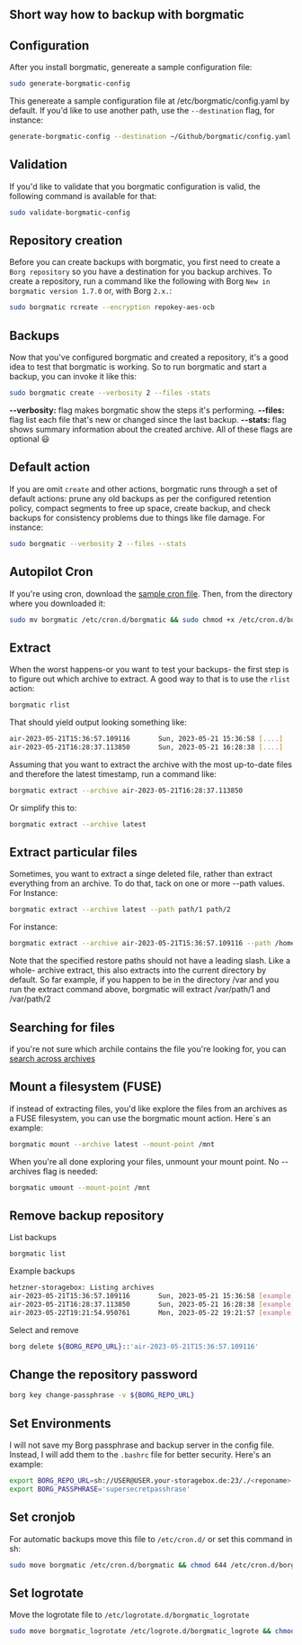 ## Short way how to backup with borgmatic

## Configuration

After you install borgmatic, genereate a sample configuration file:

```sh
sudo generate-borgmatic-config
```

This genereate a sample configuration file at /etc/borgmatic/config.yaml
by default. If you'd like to use another path, use the `--destination` flag, for instance:

```sh
generate-borgmatic-config --destination ~/Github/borgmatic/config.yaml
```

## Validation

If you'd like to validate that you borgmatic configuration is valid, the following command is available for that:

```sh
sudo validate-borgmatic-config
```

## Repository creation

Before you can create backups with borgmatic, you first need to create a `Borg repository` so you have a destination for you backup archives.
To create a repository, run a command like the following with Borg `New in borgmatic version 1.7.0` or, with Borg `2.x.`:

```sh
sudo borgmatic rcreate --encryption repokey-aes-ocb
```

## Backups

Now that you've configured borgmatic and created a repository, it's a good idea to test that borgmatic is working. So to run borgmatic and start a
backup, you can invoke it like this:

```sh
sudo borgmatic create --verbosity 2 --files -stats
```

**--verbosity:** flag makes borgmatic show the steps it's performing.
**--files:** flag list each file that's new or changed since the last backup.
**--stats:** flag shows summary information about the created archive. All of these flags are optional 😃

## Default action

If you are omit `create` and other actions, borgmatic runs through a set of default actions: prune any old backups as per the configured retention policy, compact
segments to free up space, create backup, and check backups for consistency problems due to things like file damage. For instance:

```sh
sudo borgmatic --verbosity 2 --files --stats
```

## Autopilot Cron

If you're using cron, download the [sample cron file](https://projects.torsion.org/borgmatic-collective/borgmatic/src/main/sample/cron/borgmatic). Then, from the
directory where you downloaded it:

```sh
sudo mv borgmatic /etc/cron.d/borgmatic && sudo chmod +x /etc/cron.d/borgmatic
```

## Extract

When the worst happens-or you want to test your backups- the first step is to figure out which archive to extract. A good way to that is to use the `rlist`
action:

```sh
borgmatic rlist
```

That should yield output looking something like:

```sh
air-2023-05-21T15:36:57.109116       Sun, 2023-05-21 15:36:58 [....]
air-2023-05-21T16:28:37.113850       Sun, 2023-05-21 16:28:38 [....]
```

Assuming that you want to extract the archive with the most up-to-date files and therefore the latest timestamp, run a command like:

```sh
borgmatic extract --archive air-2023-05-21T16:28:37.113850
```

Or simplify this to:

```sh
borgmatic extract --archive latest
```

## Extract particular files

Sometimes, you want to extract a singe deleted file, rather than extract everything from an archive. To do that, tack on one or more --path values. For Instance:

```sh
borgmatic extract --archive latest --path path/1 path/2
```

For instance:

```sh
borgmatic extract --archive air-2023-05-21T15:36:57.109116 --path /home/user/Github --verbosity 2
```

Note that the specified restore paths should not have a leading slash. Like a whole- archive extract, this also extracts into the current directory by default.
So far example, if you happen to be in the directory /var and you run the extract command above, borgmatic will extract /var/path/1 and /var/path/2

## Searching for files

if you're not sure which archile contains the file you're looking for, you can [search across archives](https://torsion.org/borgmatic/docs/how-to/inspect-your-backups/#searching-for-a-file)

## Mount a filesystem (FUSE)

if instead of extracting files, you'd like explore the files from an archives as a FUSE filesystem, you can use the borgmatic mount action. Here`s an example:

```sh
borgmatic mount --archive latest --mount-point /mnt
```

When you're all done exploring your files, unmount your mount point. No --archives flag is needed:

```sh
borgmatic umount --mount-point /mnt
```

## Remove backup repository

List backups

```sh
borgmatic list
```

Example backups

```sh
hetzner-storagebox: Listing archives
air-2023-05-21T15:36:57.109116       Sun, 2023-05-21 15:36:58 [example]
air-2023-05-21T16:28:37.113850       Sun, 2023-05-21 16:28:38 [example]
air-2023-05-22T19:21:54.950761       Mon, 2023-05-22 19:21:57 [example]
```

Select and remove

```sh
borg delete ${BORG_REPO_URL}::'air-2023-05-21T15:36:57.109116'
```

## Change the repository password

```sh
borg key change-passphrase -v ${BORG_REPO_URL}
```

## Set Environments
I will not save my Borg passphrase and backup server in the config file. Instead, I will add them to the `.bashrc` file for better security. Here's an example:

```sh
export BORG_REPO_URL=sh://USER@USER.your-storagebox.de:23/./<reponame>
export BORG_PASSPHRASE='supersecretpasshrase'
```

## Set cronjob

For automatic backups move this file to `/etc/cron.d/` or set this command in sh:

```sh
sudo move borgmatic /etc/cron.d/borgmatic && chmod 644 /etc/cron.d/borgmatic
```

## Set logrotate

Move the logrotate file to `/etc/logrotate.d/borgmatic_logrotate`

```sh
sudo move borgmatic_logrotate /etc/logrote.d/borgmatic_logrote && chmod 644 /etc/logrotate/borgmatic_logrotate
```